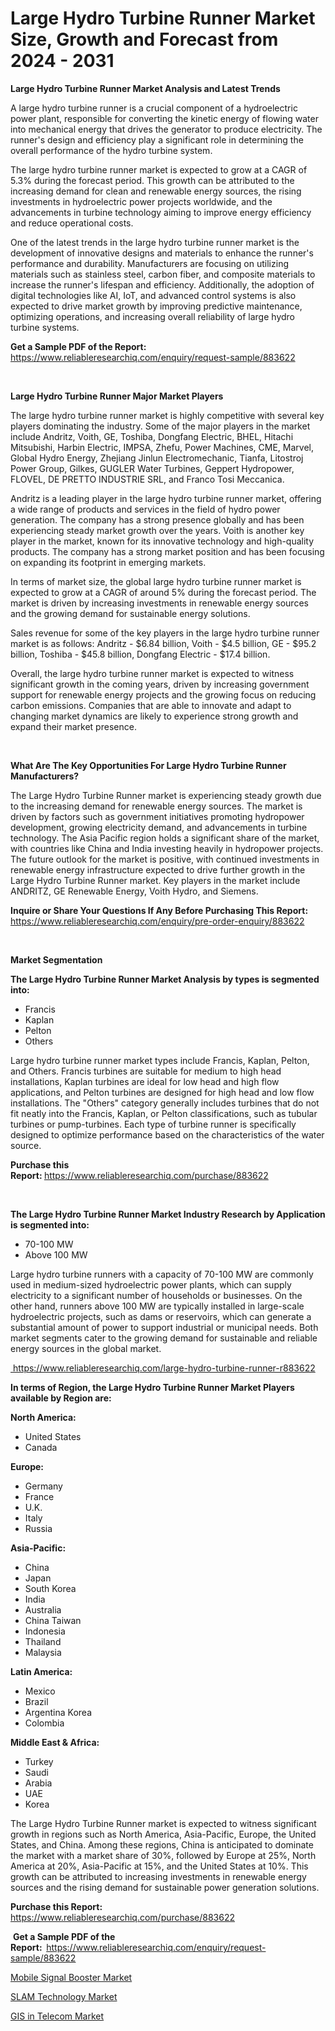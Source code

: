 <p><h1>Large Hydro Turbine Runner Market Size, Growth and Forecast from 2024 - 2031</h1></p><p><strong>Large Hydro Turbine Runner Market Analysis and Latest Trends</strong></p>
<p><p>A large hydro turbine runner is a crucial component of a hydroelectric power plant, responsible for converting the kinetic energy of flowing water into mechanical energy that drives the generator to produce electricity. The runner's design and efficiency play a significant role in determining the overall performance of the hydro turbine system.</p><p>The large hydro turbine runner market is expected to grow at a CAGR of 5.3% during the forecast period. This growth can be attributed to the increasing demand for clean and renewable energy sources, the rising investments in hydroelectric power projects worldwide, and the advancements in turbine technology aiming to improve energy efficiency and reduce operational costs.</p><p>One of the latest trends in the large hydro turbine runner market is the development of innovative designs and materials to enhance the runner's performance and durability. Manufacturers are focusing on utilizing materials such as stainless steel, carbon fiber, and composite materials to increase the runner's lifespan and efficiency. Additionally, the adoption of digital technologies like AI, IoT, and advanced control systems is also expected to drive market growth by improving predictive maintenance, optimizing operations, and increasing overall reliability of large hydro turbine systems.</p></p>
<p><strong>Get a Sample PDF of the Report:&nbsp;</strong> <a href="https://www.reliableresearchiq.com/enquiry/request-sample/883622">https://www.reliableresearchiq.com/enquiry/request-sample/883622</a></p>
<p>&nbsp;</p>
<p><strong>Large Hydro Turbine Runner Major Market Players</strong></p>
<p><p>The large hydro turbine runner market is highly competitive with several key players dominating the industry. Some of the major players in the market include Andritz, Voith, GE, Toshiba, Dongfang Electric, BHEL, Hitachi Mitsubishi, Harbin Electric, IMPSA, Zhefu, Power Machines, CME, Marvel, Global Hydro Energy, Zhejiang Jinlun Electromechanic, Tianfa, Litostroj Power Group, Gilkes, GUGLER Water Turbines, Geppert Hydropower, FLOVEL, DE PRETTO INDUSTRIE SRL, and Franco Tosi Meccanica.</p><p>Andritz is a leading player in the large hydro turbine runner market, offering a wide range of products and services in the field of hydro power generation. The company has a strong presence globally and has been experiencing steady market growth over the years. Voith is another key player in the market, known for its innovative technology and high-quality products. The company has a strong market position and has been focusing on expanding its footprint in emerging markets.</p><p>In terms of market size, the global large hydro turbine runner market is expected to grow at a CAGR of around 5% during the forecast period. The market is driven by increasing investments in renewable energy sources and the growing demand for sustainable energy solutions.</p><p>Sales revenue for some of the key players in the large hydro turbine runner market is as follows: Andritz - $6.84 billion, Voith - $4.5 billion, GE - $95.2 billion, Toshiba - $45.8 billion, Dongfang Electric - $17.4 billion.</p><p>Overall, the large hydro turbine runner market is expected to witness significant growth in the coming years, driven by increasing government support for renewable energy projects and the growing focus on reducing carbon emissions. Companies that are able to innovate and adapt to changing market dynamics are likely to experience strong growth and expand their market presence.</p></p>
<p>&nbsp;</p>
<p><strong>What Are The Key Opportunities For Large Hydro Turbine Runner Manufacturers?</strong></p>
<p><p>The Large Hydro Turbine Runner market is experiencing steady growth due to the increasing demand for renewable energy sources. The market is driven by factors such as government initiatives promoting hydropower development, growing electricity demand, and advancements in turbine technology. The Asia Pacific region holds a significant share of the market, with countries like China and India investing heavily in hydropower projects. The future outlook for the market is positive, with continued investments in renewable energy infrastructure expected to drive further growth in the Large Hydro Turbine Runner market. Key players in the market include ANDRITZ, GE Renewable Energy, Voith Hydro, and Siemens.</p></p>
<p><strong>Inquire or Share Your Questions If Any Before Purchasing This Report:</strong> <a href="https://www.reliableresearchiq.com/enquiry/pre-order-enquiry/883622">https://www.reliableresearchiq.com/enquiry/pre-order-enquiry/883622</a></p>
<p>&nbsp;</p>
<p><strong>Market Segmentation</strong></p>
<p><strong>The Large Hydro Turbine Runner Market Analysis by types is segmented into:</strong></p>
<p><ul><li>Francis</li><li>Kaplan</li><li>Pelton</li><li>Others</li></ul></p>
<p><p>Large hydro turbine runner market types include Francis, Kaplan, Pelton, and Others. Francis turbines are suitable for medium to high head installations, Kaplan turbines are ideal for low head and high flow applications, and Pelton turbines are designed for high head and low flow installations. The "Others" category generally includes turbines that do not fit neatly into the Francis, Kaplan, or Pelton classifications, such as tubular turbines or pump-turbines. Each type of turbine runner is specifically designed to optimize performance based on the characteristics of the water source.</p></p>
<p><strong>Purchase this Report:&nbsp;</strong><a href="https://www.reliableresearchiq.com/purchase/883622">https://www.reliableresearchiq.com/purchase/883622</a></p>
<p>&nbsp;</p>
<p><strong>The Large Hydro Turbine Runner Market Industry Research by Application is segmented into:</strong></p>
<p><ul><li>70-100 MW</li><li>Above 100 MW</li></ul></p>
<p><p>Large hydro turbine runners with a capacity of 70-100 MW are commonly used in medium-sized hydroelectric power plants, which can supply electricity to a significant number of households or businesses. On the other hand, runners above 100 MW are typically installed in large-scale hydroelectric projects, such as dams or reservoirs, which can generate a substantial amount of power to support industrial or municipal needs. Both market segments cater to the growing demand for sustainable and reliable energy sources in the global market.</p></p>
<p><a href="https://www.reliableresearchiq.com/large-hydro-turbine-runner-r883622">&nbsp;https://www.reliableresearchiq.com/large-hydro-turbine-runner-r883622</a></p>
<p><strong>In terms of Region, the Large Hydro Turbine Runner Market Players available by Region are:</strong></p>
<p>
    <p> <strong> North America: </strong>
        <ul>
            <li>United States</li>
            <li>Canada</li>
        </ul>
        </p> 
    <p> <strong> Europe: </strong>
        <ul>
            <li>Germany</li>
            <li>France</li>
            <li>U.K.</li>
            <li>Italy</li>
            <li>Russia</li>
        </ul>
        </p> 
    <p> <strong> Asia-Pacific: </strong>
        <ul>
            <li>China</li>
            <li>Japan</li>
            <li>South Korea</li>
            <li>India</li>
            <li>Australia</li>
            <li>China Taiwan</li>
            <li>Indonesia</li>
            <li>Thailand</li>
            <li>Malaysia</li>
        </ul>
        </p> 
    <p> <strong> Latin America: </strong>
        <ul>
            <li>Mexico</li>
            <li>Brazil</li>
            <li>Argentina Korea</li>
            <li>Colombia</li>
        </ul>
        </p> 
    <p> <strong> Middle East & Africa: </strong>
        <ul>
            <li>Turkey</li>
            <li>Saudi</li>
            <li>Arabia</li>
            <li>UAE</li>
            <li>Korea</li>
        </ul>
    </p>
    </p>
<p><p>The Large Hydro Turbine Runner market is expected to witness significant growth in regions such as North America, Asia-Pacific, Europe, the United States, and China. Among these regions, China is anticipated to dominate the market with a market share of 30%, followed by Europe at 25%, North America at 20%, Asia-Pacific at 15%, and the United States at 10%. This growth can be attributed to increasing investments in renewable energy sources and the rising demand for sustainable power generation solutions.</p></p>
<p><strong>Purchase this Report: </strong><a href="https://www.reliableresearchiq.com/purchase/883622">https://www.reliableresearchiq.com/purchase/883622</a></p>
<p>&nbsp;<strong>Get a Sample PDF of the Report:&nbsp;&nbsp;</strong><a href="https://www.reliableresearchiq.com/enquiry/request-sample/883622">https://www.reliableresearchiq.com/enquiry/request-sample/883622</a></p>
<p><strong></strong></p>
<p><p><a href="https://github.com/chabibjrq/Market-Research-Report-List-1/blob/main/mobile-signal-booster-market.md">Mobile Signal Booster Market</a></p><p><a href="https://github.com/JosephMorgajjtiXfg/Market-Research-Report-List-1/blob/main/slam-technology-market.md">SLAM Technology Market</a></p><p><a href="https://github.com/StackRhonda/Market-Research-Report-List-1/blob/main/gis-in-telecom-market.md">GIS in Telecom Market</a></p></p>